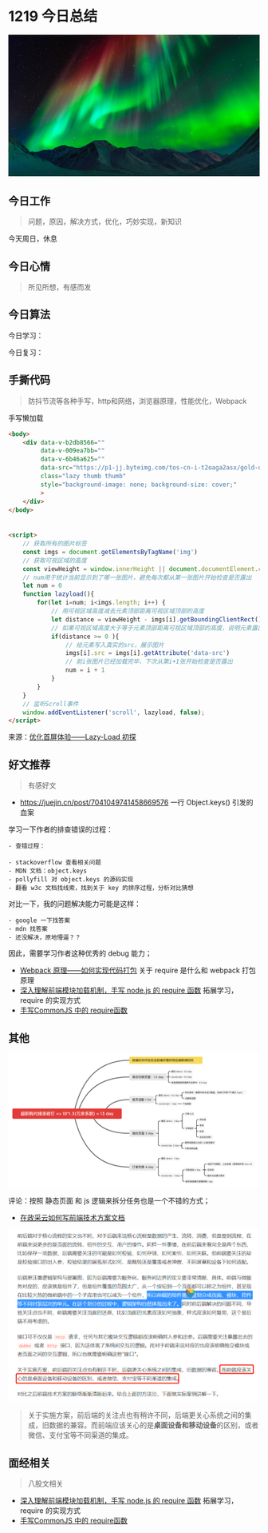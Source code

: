 
# 1219 今日总结

![](./bg-imgs/1219.jpg)


## 今日工作
> 问题，原因，解决方式，优化，巧妙实现，新知识

今天周日，休息



## 今日心情
> 所见所想，有感而发


## 今日算法

今日学习：


今日复习：


## 手撕代码
> 防抖节流等各种手写，http和网络，浏览器原理，性能优化，Webpack

手写懒加载

```html
<body>
    <div data-v-b2db8566="" 
         data-v-009ea7bb="" 
         data-v-6b46a625=""   
         data-src="https://p1-jj.byteimg.com/tos-cn-i-t2oaga2asx/gold-user-assets/2018/9/27/16619f449ee24252~tplv-t2oaga2asx-image.image" 
         class="lazy thumb thumb"    
         style="background-image: none; background-size: cover;"
         >  
    </div>
</body>


<script>
    // 获取所有的图片标签
    const imgs = document.getElementsByTagName('img')
    // 获取可视区域的高度
    const viewHeight = window.innerHeight || document.documentElement.clientHeight
    // num用于统计当前显示到了哪一张图片，避免每次都从第一张图片开始检查是否露出
    let num = 0
    function lazyload(){
        for(let i=num; i<imgs.length; i++) {
            // 用可视区域高度减去元素顶部距离可视区域顶部的高度
            let distance = viewHeight - imgs[i].getBoundingClientRect().top
            // 如果可视区域高度大于等于元素顶部距离可视区域顶部的高度，说明元素露出
            if(distance >= 0 ){
                // 给元素写入真实的src，展示图片
                imgs[i].src = imgs[i].getAttribute('data-src')
                // 前i张图片已经加载完毕，下次从第i+1张开始检查是否露出
                num = i + 1
            }
        }
    }
    // 监听Scroll事件
    window.addEventListener('scroll', lazyload, false);
</script>
```

来源：[优化首屏体验——Lazy-Load 初探](https://juejin.cn/book/6844733750048210957/section/6844733750119514126)


## 好文推荐
> 有感好文


- https://juejin.cn/post/7041049741458669576 一行 Object.keys() 引发的血案

学习一下作者的排查错误的过程：

```
- 查错过程：

- stackoverflow 查看相关问题
- MDN 文档：object.keys
- pollyfill 对 object.keys 的源码实现
- 翻看 w3c 文档找线索，找到关于 key 的排序过程，分析对比猜想

```

对比一下，我的问题解决能力可能是这样：

```
- google 一下找答案
- mdn 找答案
- 还没解决，原地懵逼？？

```


因此，需要学习作者这种优秀的 debug 能力；


- [Webpack 原理——如何实现代码打包](https://juejin.cn/post/7031342702906048543) 关于 require 是什么和 webpack 打包原理
- [深入理解前端模块加载机制，手写 node.js 的 require 函数](https://zhuanlan.zhihu.com/p/266790788) 拓展学习，require 的实现方式
- [手写CommonJS 中的 require函数](https://juejin.cn/post/6844903998600773646)

## 其他

![](./imgs/task.png)

评论：按照 静态页面 和 js 逻辑来拆分任务也是一个不错的方式；

- [在政采云如何写前端技术方案文档](https://juejin.cn/post/7041713124210114567) 

![](./imgs/fe-notice.png)

> 关于实施方案，前后端的关注点也有稍许不同，后端更关心系统之间的集成，旧数据的兼容。而前端应该关心的是**桌面设备和移动设备**的区别，或者微信、支付宝等不同渠道的集成。


## 面经相关
> 八股文相关

- [深入理解前端模块加载机制，手写 node.js 的 require 函数](https://zhuanlan.zhihu.com/p/266790788) 拓展学习，require 的实现方式
- [手写CommonJS 中的 require函数](https://juejin.cn/post/6844903998600773646)